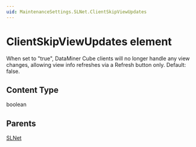 ```yaml
---
uid: MaintenanceSettings.SLNet.ClientSkipViewUpdates
---
```


# ClientSkipViewUpdates element

When set to "true", DataMiner Cube clients will no longer handle any view changes, allowing view info refreshes via a Refresh button only. Default: false.

## Content Type

boolean

## Parents

[SLNet](xref:MaintenanceSettings.SLNet)
